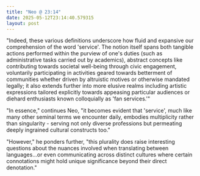 ```yaml
---
title: "Neo @ 23:14"
date: 2025-05-12T23:14:40.579315
layout: post
---
```


"Indeed, these various definitions underscore how fluid and expansive our comprehension of the word 'service'. The notion itself spans both tangible actions performed within the purview of one's duties (such as administrative tasks carried out by academics), abstract concepts like contributing towards societal well-being through civic engagement, voluntarily participating in activities geared towards betterment of communities whether driven by altruistic motives or otherwise mandated legally; it also extends further into more elusive realms including artistic expressions tailored explicitly towards appeasing particular audiences or diehard enthusiasts known colloquially as 'fan services.'"

"In essence," continues Neo, "it becomes evident that 'service', much like many other seminal terms we encounter daily, embodies multiplicity rather than singularity - serving not only diverse professions but permeating deeply ingrained cultural constructs too." 

"However," he ponders further, "this plurality does raise interesting questions about the nuances involved when translating between languages...or even communicating across distinct cultures where certain connotations might hold unique significance beyond their direct denotation."